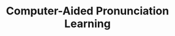 ---
word: "true"

title: "Computer-Aided Pronunciation Learning"

categories: ['']

tags: ['Computer', 'Aided', 'Pronunciation', 'Learning']

arwords: 'تعلم النطق بمساعدة الحاسوب'

arexps: []

enwords: ['Computer-Aided Pronunciation Learning']

enexps: []

arlexicons: 'ع'

enlexicons: 'C'

authors: ['Ruqayya Roshdy']

translators: ['']

citations: 'مقدمة في حوسبة اللغة العربية'

sources: 'مركز الملك عبدالله بن عبدالعزيز الدولي لخدمة اللغة العربية'

slug: ""
---
